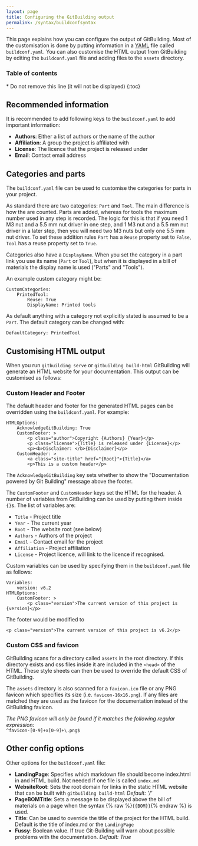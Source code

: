 ```yaml
---
layout: page
title: Configuring the GitBuilding output
permalink: /syntax/buildconfsyntax
---
```


This page explains how you can configure the output of GitBuilding. Most of the customisation is done by putting information in  a [YAML] file called `buildconf.yaml`. You can also customise the HTML output from GitBuilding by editing the `buildconf.yaml` file and adding files to the `assets` directory.

[YAML]: https://en.wikipedia.org/wiki/YAML

<h3>Table of contents</h3>
* Do not remove this line (it will not be displayed)
{:toc}

## Recommended information

It is recommended to add following keys to the `buildconf.yaml` to add important information:

* **Authors**: Either a list of authors or the name of the author
* **Affiliation**: A group the project is affiliated with
* **License**: The licence that the project is released under
* **Email**: Contact email address

## Categories and parts

The `buildconf.yaml` file can be used to customise the categories for parts in your project.

As standard there are two categories: `Part` and `Tool`. The main difference is how the are counted. Parts are added, whereas for tools the maximum number used in any step is recorded. The logic for this is that if you need 1 M3 nut and a 5.5 mm nut driver in one step, and 1 M3 nut and a 5.5 mm nut driver in a later step, then you will need two M3 nuts but only one 5.5 mm nut driver. To set these addition rules `Part` has a `Reuse` property set to `False`, `Tool` has a reuse property set to `True`. 

Categories also have a `DisplayName`. When you set the category in a part link you use its name (`Part` or `Tool`), but when it is displayed in a bill of materials the display name is used ("Parts" and "Tools").

An example custom category might be:

```
CustomCategories:
    PrintedTool:
        Reuse: True
        DisplayName: Printed tools
```

As default anything with a category not explicitly stated is assumed to be a `Part`. The default category can be changed with:

```
DefaultCategory: PrintedTool
```

## Customising HTML output

When you run `gitbuilding serve` or `gitbuilding build-html` GitBuilding will generate an HTML website for your documentation. This output can be customised as follows:

### Custom Header and Footer

The default header and footer for the generated HTML pages can be overridden using the `buildconf.yaml`. For example:

```
HTMLOptions:
    AcknowledgeGitBuilding: True
    CustomFooter: >
        <p class="author">Copyright {Authors} {Year}</p>
        <p class="license">{Title} is released under {License}</p>
        <p><b>Disclaimer: </b>{Disclaimer}</p>
    CustomHeader: >
        <a class="site-title" href="{Root}">{Title}</a>
        <p>This is a custom header</p>
```

The `AcknowledgeGitBuilding` key sets whether to show the "Documentation powered by Git Building" message above the footer.

The `CustomFooter` and `CustomHeader` keys set the HTML for the header. A number of variables from GitBuilding can be used by putting them inside `{}`s. The list of variables are:

* `Title` - Project title
* `Year` - The current year
* `Root` - The website root (see below)
* `Authors` - Authors of the project
* `Email` - Contact email for the project
* `Affiliation` - Project affiliation
* `License` - Project licence, will link to the licence if recognised.

Custom variables can be used by specifying them in the `buildconf.yaml` file as follows:

```
Variables:
    version: v6.2
HTMLOptions:
    CustomFooter: >
        <p class="version">The current version of this project is {version}</p>
```

The footer would be modified to
```
<p class="version">The current version of this project is v6.2</p>
```


### Custom CSS and favicon

GitBuilding scans for a directory called `assets` in the root directory. If this directory exists and css files inside it are included in the `<head>` of the HTML. These style sheets can then be used to override the default CSS of GitBuilding.

The `assets` directory is also scanned for a `favicon.ico` file or any PNG favicon which specifies its size (i.e. `favicon-16x16.png`). If any files are matched they are used as the favicon for the documentation instead of the GitBuilding favicon.

*The PNG favicon will only be found if it matches the following regular expression:*  
`^favicon-[0-9]+x[0-9]+\.png$`

## Other config options

Other options for the `buildconf.yaml` file:

* **LandingPage**: Specifies which markdown file should become index.html in and HTML build. Not needed if one file is called `index.md`
* **WebsiteRoot**: Sets the root domain for links in the static HTML website that can be built with `gitbuilding build-html` *Default: '/'*
* **PageBOMTitle**: Sets a message to be displayed above the bill of materials on a page when the syntax {% raw %}`{{BOM}}`{% endraw %} is used.
* **Title**: Can be used to override the title of the project for the HTML build. Default is the title of index.md or the `LandingPage`
* **Fussy**: Boolean value. If true Git-Building will warn about possible problems with the documentation. *Default: True*

